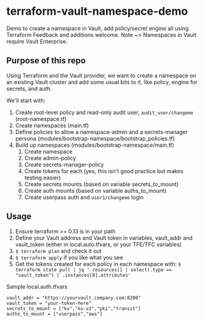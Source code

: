 # terraform-vault-namespace-demo
Demo to create a namespace in Vault, add policy/secret engine all using Terraform
Feedback and additions welcome. 
Note ~> Namespaces in Vault require Vault Enterprise. 

## Purpose of this repo

Using Terraform and the Vault provider, we want to create a namespace on an existing Vault cluster and add some usual bits to it, like policy, engine for secrets, and auth. 

We'll start with: 

1. Create root-level policy and read-only audit user, `audit_user/changeme` (root-namespace.tf)
1. Create namespaces (main.tf)
1. Define policies to allow a namespace-admin and a secrets-manager persona (modules/bootstrap-namespace/bootstrap_policies.tf)
1. Build up namespaces (modules/bootstrap-namespace/main.tf)
   1. Create namespace
   1. Create admin-policy
   1. Create secrets-manager-policy
   1. Create tokens for each (yes, this isn't good practice but makes testing easier)
   1. Create secrets mounts (based on variable secrets_to_mount)
   1. Create auth mounts (based on variable auths_to_mount)
   1. Create userpass auth and `user1/changeme` login

## Usage

1. Ensure terraform >= 0.13 is in your path
1. Define your Vault address and Vault token in variables, vault_addr and vault_token (either in local.auto.tfvars, or your TFE/TFC variables)
1. `$ terraform plan` and check it out
1. `$ terraform apply` if you like what you see
1. Get the tokens created for each policy in each namespace with: `$ terraform state pull | jq '.resources[] | select(.type == "vault_token") | .instances[0].attributes'` 


Sample local.auth.tfvars
```
vault_addr = "https://yourvault.company.com:8200"
vault_token = "your-token-here"
secrets_to_mount = ["kv","kv-v2","pki","transit"]
auths_to_mount = ["userpass","aws"]
```
